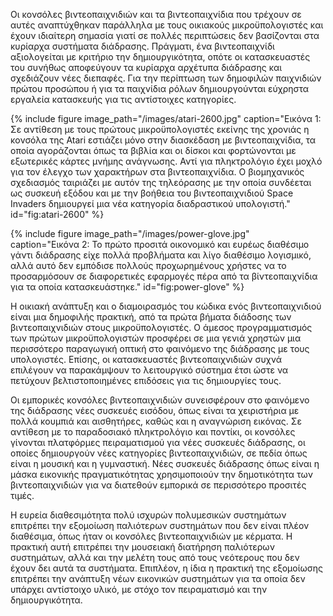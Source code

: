 Οι κονσόλες βιντεοπαιχνιδιών και τα βιντεοπαιχνίδια που τρέχουν σε αυτές
αναπτύχθηκαν παράλληλα με τους οικιακούς μικροϋπολογιστές και έχουν
ιδιαίτερη σημασία γιατί σε πολλές περιπτώσεις δεν βασίζονται στα
κυρίαρχα συστήματα διάδρασης. Πράγματι, ένα βιντεοπαιχνίδι αξιολογείται
με κριτήριο την δημιουργικότητα, οπότε οι κατασκευαστές του συνήθως
αποφεύγουν τα κυρίαρχα αρχέτυπα διάδρασης και σχεδιάζουν νέες διεπαφές.
Για την περίπτωση των δημοφιλών παιχνιδιών πρώτου προσώπου ή για τα
παιχνίδια ρόλων δημιουργούνται εύχρηστα εργαλεία κατασκευής για τις
αντίστοιχες κατηγορίες.

{% include figure image_path="/images/atari-2600.jpg" caption="Εικόνα 1: Σε αντίθεση με τους πρώτους μικροϋπολογιστές εκείνης της χρονιάς η κονσόλα της Atari εστιάζει μόνο στην διασκέδαση με βιντεοπαιχνίδια, τα οποία αγοράζονται όπως τα βιβλία και οι δίσκοι και φορτώνονται με εξωτερικές κάρτες μνήμης ανάγνωσης. Αντί για πληκτρολόγιο έχει μοχλό για τον έλεγχο των χαρακτήρων στα βιντεοπαιχνίδια. Ο βιομηχανικός σχεδιασμός ταιριάζει με αυτόν της τηλεόρασης με την οποία συνδέεται ως συσκευή εξόδου και με την βοήθεια του βιντεοπαιχνιδιού Space Invaders δημιουργεί μια νέα κατηγορία διαδραστικού υπολογιστή." id="fig:atari-2600" %}

{% include figure image_path="/images/power-glove.jpg" caption="Εικόνα 2: Το πρώτο προσιτά οικονομικό και ευρέως διαθέσιμο γάντι διάδρασης είχε πολλά προβλήματα και λίγο διαθέσιμο λογισμικό, αλλά αυτό δεν εμπόδισε πολλούς προχωρημένους χρήστες να το προσαρμόσουν σε διαφορετικές εφαρμογές πέρα από τα βίντεοπαιχνίδια για τα οποία κατασκευάστηκε." id="fig:power-glove" %}

Η οικιακή ανάπτυξη και ο διαμοιρασμός του κώδικα ενός βιντεοπαιχνιδιού
είναι μια δημοφιλής πρακτική, από τα πρώτα βήματα διάδοσης των
βιντεοπαιχνιδιών στους μικροϋπολογιστές. Ο άμεσος προγραμματισμός των
πρώτων μικροϋπολογιστών προσφέρει σε μια γενιά χρηστών μια περισσότερο
παραγωγική οπτική στο φαινόμενο της διάδρασης με τους υπολογιστές.
Επίσης, οι κατασκευαστές βιντεοπαιχνιδιών συχνά επιλέγουν να παρακάμψουν
το λειτουργικό σύστημα έτσι ώστε να πετύχουν βελτιστοποιημένες επιδόσεις
για τις δημιουργίες τους.

Οι εμπορικές κονσόλες βιντεοπαιχνιδιών συνεισφέρουν στο φαινόμενο της
διάδρασης νέες συσκευές εισόδου, όπως είναι τα χειριστήρια με πολλά
κουμπιά και αισθητήρες, καθώς και η αναγνώριση εικόνας. Σε αντίθεση με
το παραδοσιακό πληκτρολόγιο και ποντίκι, οι κονσόλες γίνονται πλατφόρμες
πειραματισμού για νέες συσκευές διάδρασης, οι οποίες δημιουργούν νέες
κατηγορίες βιντεοπαιχνιδιών, σε πεδία όπως είναι η μουσική και η
γυμναστική. Νέες συσκευές διάδρασης όπως είναι η μάσκα εικονικής
πραγματικότητας χρησιμοποιούν την δημοτικότητα των βιντεοπαιχνιδιών για
να διατεθούν εμπορικά σε περισσότερο προσιτές τιμές.

Η ευρεία διαθεσιμότητα πολύ ισχυρών πολυμεσικών συστημάτων επιτρέπει την
εξομοίωση παλιότερων συστημάτων που δεν είναι πλέον διαθέσιμα, όπως ήταν
οι κονσόλες βιντεοπαιχνιδιών με κέρματα. Η πρακτική αυτή επιτρέπει την
μουσειακή διατήρηση παλιότερων συστημάτων, αλλά και την μελέτη τους από
τους νεότερους που δεν έχουν δει αυτά τα συστήματα. Επιπλέον, η ίδια η
πρακτική της εξομοίωσης επιτρέπει την ανάπτυξη νέων εικονικών συστημάτων
για τα οποία δεν υπάρχει αντίστοιχο υλικό, με στόχο τον πειραματισμό και
την δημιουργικότητα.
